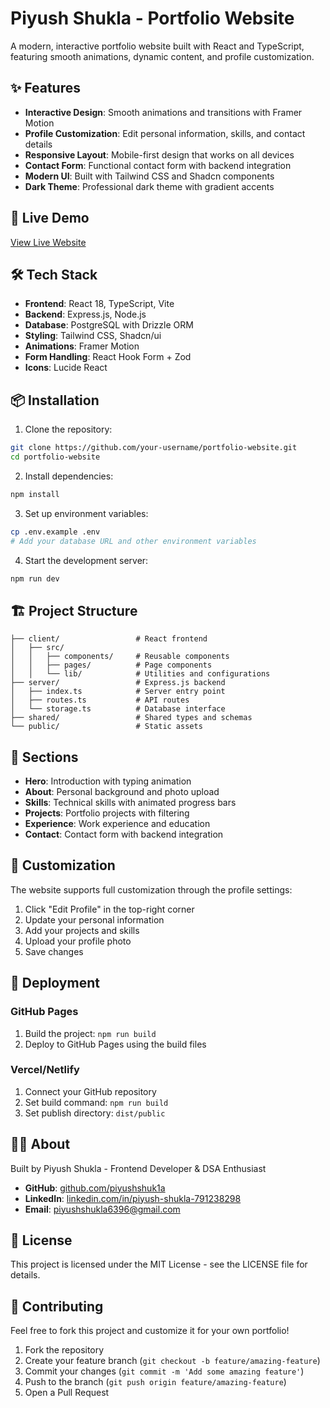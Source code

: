 # Piyush Shukla - Portfolio Website

A modern, interactive portfolio website built with React and TypeScript, featuring smooth animations, dynamic content, and profile customization.

## ✨ Features

- **Interactive Design**: Smooth animations and transitions with Framer Motion
- **Profile Customization**: Edit personal information, skills, and contact details
- **Responsive Layout**: Mobile-first design that works on all devices
- **Contact Form**: Functional contact form with backend integration
- **Modern UI**: Built with Tailwind CSS and Shadcn components
- **Dark Theme**: Professional dark theme with gradient accents

## 🚀 Live Demo

[View Live Website](https://your-username.github.io/portfolio-website)

## 🛠️ Tech Stack

- **Frontend**: React 18, TypeScript, Vite
- **Backend**: Express.js, Node.js
- **Database**: PostgreSQL with Drizzle ORM
- **Styling**: Tailwind CSS, Shadcn/ui
- **Animations**: Framer Motion
- **Form Handling**: React Hook Form + Zod
- **Icons**: Lucide React

## 📦 Installation

1. Clone the repository:
```bash
git clone https://github.com/your-username/portfolio-website.git
cd portfolio-website
```

2. Install dependencies:
```bash
npm install
```

3. Set up environment variables:
```bash
cp .env.example .env
# Add your database URL and other environment variables
```

4. Start the development server:
```bash
npm run dev
```

## 🏗️ Project Structure

```
├── client/                 # React frontend
│   ├── src/
│   │   ├── components/     # Reusable components
│   │   ├── pages/          # Page components
│   │   └── lib/            # Utilities and configurations
├── server/                 # Express.js backend
│   ├── index.ts            # Server entry point
│   ├── routes.ts           # API routes
│   └── storage.ts          # Database interface
├── shared/                 # Shared types and schemas
└── public/                 # Static assets
```

## 📱 Sections

- **Hero**: Introduction with typing animation
- **About**: Personal background and photo upload
- **Skills**: Technical skills with animated progress bars
- **Projects**: Portfolio projects with filtering
- **Experience**: Work experience and education
- **Contact**: Contact form with backend integration

## 🎨 Customization

The website supports full customization through the profile settings:

1. Click "Edit Profile" in the top-right corner
2. Update your personal information
3. Add your projects and skills
4. Upload your profile photo
5. Save changes

## 🚀 Deployment

### GitHub Pages
1. Build the project: `npm run build`
2. Deploy to GitHub Pages using the build files

### Vercel/Netlify
1. Connect your GitHub repository
2. Set build command: `npm run build`
3. Set publish directory: `dist/public`

## 👨‍💻 About

Built by Piyush Shukla - Frontend Developer & DSA Enthusiast

- **GitHub**: [github.com/piyushshuk1a](https://github.com/piyushshuk1a)
- **LinkedIn**: [linkedin.com/in/piyush-shukla-791238298](https://www.linkedin.com/in/piyush-shukla-791238298/)
- **Email**: piyushshukla6396@gmail.com

## 📄 License

This project is licensed under the MIT License - see the LICENSE file for details.

## 🤝 Contributing

Feel free to fork this project and customize it for your own portfolio!

1. Fork the repository
2. Create your feature branch (`git checkout -b feature/amazing-feature`)
3. Commit your changes (`git commit -m 'Add some amazing feature'`)
4. Push to the branch (`git push origin feature/amazing-feature`)
5. Open a Pull Request